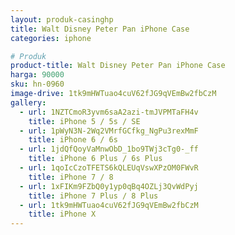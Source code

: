 ```yaml
---
layout: produk-casinghp
title: Walt Disney Peter Pan iPhone Case
categories: iphone

# Produk
product-title: Walt Disney Peter Pan iPhone Case
harga: 90000
sku: hn-0960
image-drive: 1tk9mHWTuao4cuV62fJG9qVEmBw2fbCzM
gallery:
  - url: 1NZTCmoR3yvm6saA2azi-tmJVPMTaFH4v
    title: iPhone 5 / 5s / SE
  - url: 1pWyN3N-2Wq2VMrfGCfkg_NgPu3rexMmF
    title: iPhone 6 / 6s
  - url: 1jdQfQoyVaMnwObD_1bo9TWj3cTg0-_ff
    title: iPhone 6 Plus / 6s Plus
  - url: 1qoIcCzoTFETS6kQLEUqVswXPzOM0FWvR
    title: iPhone 7 / 8
  - url: 1xFIKm9FZbQ0y1yp0qBq4OZLj3QvWdPyj
    title: iPhone 7 Plus / 8 Plus
  - url: 1tk9mHWTuao4cuV62fJG9qVEmBw2fbCzM
    title: iPhone X
---
```

